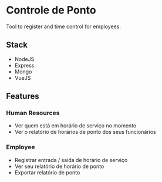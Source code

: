 Controle de Ponto
==============

Tool to register and time control for employees.

## Stack
* NodeJS
* Express
* Mongo
* VueJS

## Features
### Human Resources
* Ver quem está em horário de serviço no momento
* Ver o relatório de horários de ponto dos seus funcionários

### Employee
* Registrar entrada / saída de horário de serviço
* Ver seu relatório de horário de ponto
* Exportar relatório de ponto
